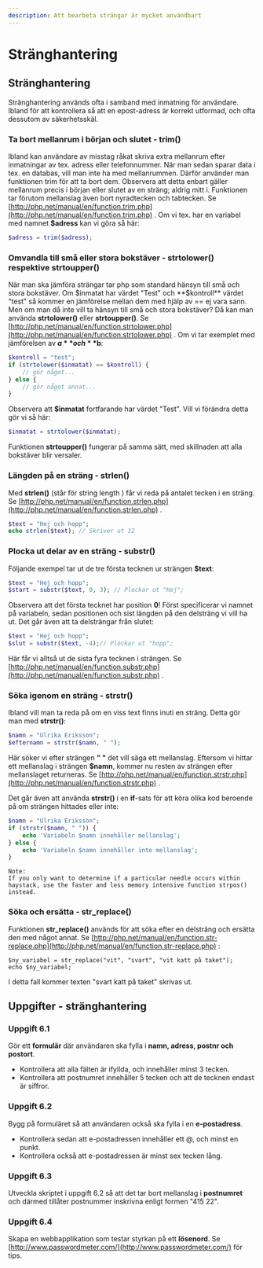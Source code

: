 ```yaml
---
description: Att bearbeta strängar är mycket användbart
---
```


# Stränghantering

## Stränghantering

Stränghantering används ofta i samband med inmatning för användare. Ibland för att kontrollera så att en epost-adress är korrekt utformad, och ofta dessutom av säkerhetsskäl.

### **Ta bort mellanrum i början och slutet - trim\(\)**

Ibland kan användare av misstag råkat skriva extra mellanrum efter inmatningar av tex. adress eller telefonnummer. När man sedan sparar data i tex. en databas, vill man inte ha med mellanrummen. Därför använder man funktionen trim för att ta bort dem. Observera att detta enbart gäller mellanrum precis i början eller slutet av en sträng; aldrig mitt i. Funktionen tar förutom mellanslag även bort nyradtecken och tabtecken. Se [http://php.net/manual/en/function.trim.php](http://php.net/manual/en/function.trim.php) . Om vi tex. har en variabel med namnet **$adress** kan vi göra så här:

```php
$adress = trim($adress);
```

### **Omvandla till små eller stora bokstäver - strtolower\(\) respektive strtoupper\(\)**

När man ska jämföra strängar tar php som standard hänsyn till små och stora bokstäver. Om $inmatat har värdet "Test" och **$kontroll** värdet "test" så kommer en jämförelse mellan dem med hjälp av == ej vara sann. Men om man då inte vill ta hänsyn till små och stora bokstäver? Då kan man använda **strtolower\(\)** eller **strtoupper\(\)**. Se [http://php.net/manual/en/function.strtolower.php](http://php.net/manual/en/function.strtolower.php) . Om vi tar exemplet med jämförelsen av **$a** och **$b**:

```php
$kontroll = "test";
if (strtolower($inmatat) == $kontroll) {
    // gör något...
} else {
    // gör något annat...
}
```

Observera att **$inmatat** fortfarande har värdet "Test". Vill vi förändra detta gör vi så här:

```php
$inmatat = strtolower($inmatat);
```

Funktionen **strtoupper\(\)** fungerar på samma sätt, med skillnaden att alla bokstäver blir versaler.

### **Längden på en sträng - strlen\(\)**

Med **strlen\(\)** \(står för string length \) får vi reda på antalet tecken i en sträng. Se [http://php.net/manual/en/function.strlen.php](http://php.net/manual/en/function.strlen.php) .

```php
$text = "Hej och hopp";
echo strlen($text); // Skriver ut 12
```

### **Plocka ut delar av en sträng - substr\(\)**

Följande exempel tar ut de tre första tecknen ur strängen **$text**:

```php
$text = "Hej och hopp";
$start = substr($text, 0, 3); // Plockar ut "Hej";
```

Observera att det första tecknet har position **0**! Först specificerar vi namnet på variabeln, sedan positionen och sist längden på den delsträng vi vill ha ut. Det går även att ta delsträngar från slutet:

```php
$text = "Hej och hopp";
$slut = substr($text, -4);// Plockar ut "hopp";
```

Här får vi alltså ut de sista fyra tecknen i strängen. Se [http://php.net/manual/en/function.substr.php](http://php.net/manual/en/function.substr.php) .

### **Söka igenom en sträng - strstr\(\)**

Ibland vill man ta reda på om en viss text finns inuti en sträng. Detta gör man med **strstr\(\)**:

```php
$namn = "Ulrika Eriksson";
$efternamn = strstr($namn, " ");
```

Här söker vi efter strängen **" "** det vill säga ett mellanslag. Eftersom vi hittar ett mellanslag i strängen **$namn**, kommer nu resten av strängen efter mellanslaget returneras. Se [http://php.net/manual/en/function.strstr.php](http://php.net/manual/en/function.strstr.php) .

Det går även att använda **strstr\(\)** i en **if**-sats för att köra olika kod beroende på om strängen hittades eller inte:

```php
$namn = "Ulrika Eriksson";
if (strstr($namn, " ")) {
    echo 'Variabeln $namn innehåller mellanslag';
} else {
    echo 'Variabeln $namn innehåller inte mellanslag';
}
```

```text
Note:
If you only want to determine if a particular needle occurs within haystack, use the faster and less memory intensive function strpos() instead.
```

### **Söka och ersätta - str\_replace\(\)**

Funktionen **str\_replace\(\)** används för att söka efter en delsträng och ersätta den med något annat. Se [http://php.net/manual/en/function.str-replace.php](http://php.net/manual/en/function.str-replace.php) :

```text
$ny_variabel = str_replace("vit", "svart", "vit katt på taket");
echo $ny_variabel;
```

I detta fall kommer texten "svart katt på taket" skrivas ut.

## Uppgifter - stränghantering

### **Uppgift 6.1**

Gör ett **formulär** där användaren ska fylla i **namn, adress, postnr och postort**.

* Kontrollera att alla fälten är ifyllda, och innehåller minst 3 tecken.
* Kontrollera att postnumret innehåller 5 tecken och att de tecknen endast är siffror.

### **Uppgift 6.2**

Bygg på formuläret så att användaren också ska fylla i en **e-postadress**.

* Kontrollera sedan att e-postadressen innehåller ett @, och minst en punkt.
* Kontrollera också att e-postadressen är minst sex tecken lång.

### **Uppgift 6.3**

Utveckla skriptet i uppgift 6.2 så att det tar bort mellanslag i **postnumret** och därmed tillåter postnummer inskrivna enligt formen "415 22".

### **Uppgift 6.4**

Skapa en webbapplikation som testar styrkan på ett **lösenord**. Se [http://www.passwordmeter.com/](http://www.passwordmeter.com/) för tips.

